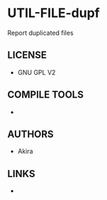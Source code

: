 # UTIL-FILE-dupf
Report duplicated files

## LICENSE
* GNU GPL V2

## COMPILE TOOLS
* 
 
## AUTHORS
* Akira

## LINKS
* 

